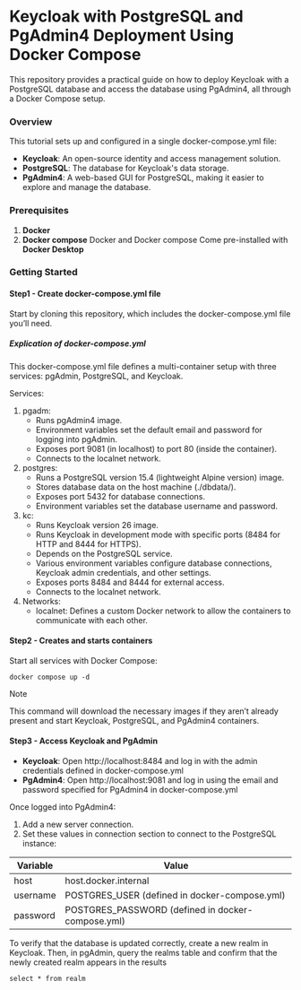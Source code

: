 # Keycloak with PostgreSQL and PgAdmin4 Deployment Using Docker Compose
This repository provides a practical guide on how to deploy Keycloak with a PostgreSQL database and access the database using PgAdmin4, all through a Docker Compose setup. 
### Overview
This tutorial sets up and configured in a single docker-compose.yml file:

- **Keycloak**: An open-source identity and access management solution.
- **PostgreSQL**: The database for Keycloak's data storage.
- **PgAdmin4**: A web-based GUI for PostgreSQL, making it easier to explore and manage the database.

### Prerequisites
1. **Docker**
2. **Docker compose**
Docker and Docker compose Come pre-installed with **Docker Desktop**

### Getting Started
#### Step1 - Create docker-compose.yml file
Start by cloning this repository, which includes the docker-compose.yml file you’ll need.



##### Explication of docker-compose.yml
This docker-compose.yml file defines a multi-container setup with three services: pgAdmin, PostgreSQL, and Keycloak.

Services:

1. pgadm:
   - Runs pgAdmin4 image.
   - Environment variables set the default email and password for logging into pgAdmin.
   - Exposes port 9081 (in localhost) to port 80 (inside the container).
   - Connects to the localnet network.
3. postgres:
   - Runs a PostgreSQL version 15.4 (lightweight Alpine version) image.
   - Stores database data on the host machine (./dbdata/).
   - Exposes port 5432 for database connections.
   - Environment variables set the database username and password.
4. kc:
   - Runs Keycloak version 26 image.
   - Runs Keycloak in development mode with specific ports (8484 for HTTP and 8444 for HTTPS).
   - Depends on the PostgreSQL service.
   - Various environment variables configure database connections, Keycloak admin credentials, and other settings.
   - Exposes ports 8484 and 8444 for external access.
   - Connects to the localnet network.
5. Networks:
   - localnet: Defines a custom Docker network to allow the containers to communicate with each other.

#### Step2 - Creates and starts containers
Start all services with Docker Compose:
```
docker compose up -d
```
> [!NOTE]
> This command will download the necessary images if they aren’t already present and start Keycloak, PostgreSQL, and PgAdmin4 containers.

#### Step3 - Access Keycloak and PgAdmin
- **Keycloak**: Open http://localhost:8484 and log in with the admin credentials defined in docker-compose.yml
- **PgAdmin4**: Open http://localhost:9081 and log in using the email and password specified for PgAdmin4 in docker-compose.yml

Once logged into PgAdmin4:

1. Add a new server connection.
2. Set these values in connection section to connect to the PostgreSQL instance:


| Variable      | Value                                                |
| ------------- | -----------------------------------------------------|
| host          | host.docker.internal                                 |
| username      | POSTGRES_USER (defined in docker-compose.yml)        |
|password       |  POSTGRES_PASSWORD (defined in docker-compose.yml)   |

To verify that the database is updated correctly, create a new realm in Keycloak. Then, in pgAdmin, query the realms table and confirm that the newly created realm appears in the results
```
select * from realm
```


